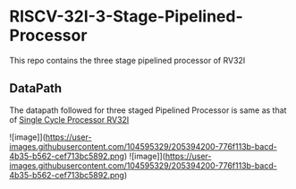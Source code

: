 # RISCV-32I-3-Stage-Pipelined-Processor
This repo contains the three stage pipelined processor of RV32I

## DataPath 
The datapath followed for three staged Pipelined Processor is same as that of [Single Cycle Processor RV32I](https://github.com/Ammarkhan561/RISCV-32I-Single-Cycle-Processor.git) 

 ![image]](https://user-images.githubusercontent.com/104595329/205394200-776f113b-bacd-4b35-b562-cef713bc5892.png)
                ![image]](https://user-images.githubusercontent.com/104595329/205394200-776f113b-bacd-4b35-b562-cef713bc5892.png)
               
